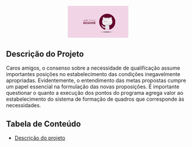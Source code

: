 <!-- Comentario Ctrl + k + c

![descrição](./img/git.png) -->

<p align="center" width="100%">
    <img src="./img/git.png" width="33%">
</p>

<!-- # Cabeçalho Markdown
###### Cabeçalho Markdown

<h1>Cabeçalho HTML</h1>
<h6>Cabeçalho HTML</h6> -->

## Descrição do Projeto
<p align="left">
Caros amigos, o consenso sobre a necessidade de qualificação assume importantes posições no estabelecimento das condições inegavelmente apropriadas. Evidentemente, o entendimento das metas propostas cumpre um papel essencial na formulação das novas proposições. É importante questionar o quanto a execução dos pontos do programa agrega valor ao estabelecimento do sistema de formação de quadros que corresponde às necessidades.
</p>

## Tabela de Conteúdo

<ul id="menu" align="left">
    <li><a href="#">Descrição do projeto</a></li>
</ul>

